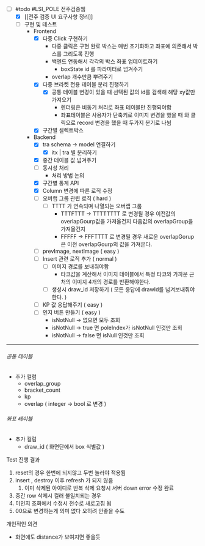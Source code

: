 
- [ ] #todo #LSI_POLE 전주검증웹
	- [x] [[전주 검증 UI 요구사항 정리]]
	- [ ] 구현 및 테스트 
		- Frontend
			- [x] 다중 Click 구현하기 
				- 다중 클릭은 구현 완료 
					박스는 매번 초기화하고 좌표에 의존해서 박스를 그리도록 진행 
				- 백엔드 연동해서 각각의 박스 좌표 업데이트하기 
					- boxState id 를 파라미터로 넘겨주기 
				- overlap 개수만큼 뿌려주기 
			- [x] 다중 브라켓 전용 테이블 분리 진행하기 
				- [x] 공통 테이블 변경이 있을 때 선택된 값의 id를 검색해 해당 xy값만 가져오기 
					-  렌더링은 비동기 처리로 좌표 테이블만 진행되야함 
					-  좌표테이블은 사용자가 단축키로 이미지 변경을 했을 때 와 클릭으로 record 변경을 했을 때 두가지 분기로 나뉨 
			- [x] 구간별 셀렉트박스 
		- Backend 
			- [x] tra schema -> model 연결하기  
				- [x] itx | tra 별 분리하기 
			- [x] 중간 테이블 값 넘겨주기 
			- [ ] 동시성 처리 
				- 처리 방법 논의 
			- [x] 구간별 통계 API 
			- [x] Column 변경에 따른 로직 수정 
			- [ ] 오버랩 그룹 관련 로직  ( hard )
				- [ ] TTTT 가 연속되며 나열되는 오버랩 그룹 
					-  TTTFTTT -> TTTTTTTT 로 변경될 경우 이전값의 overlapGourp값을 가져올건지 다음값의 overlapGroup을 가져올건지 
					- FFFFF -> FFFTTTT 로 변경될 경우 새로운 overlapGorup은 이전 overlapGourp의 값을 가져온다. 
			- [ ] prevImage, nextImage ( easy )
			- [ ] Insert 관련 로직 추가 ( normal )
				- [ ] 이미지 경로를 보내줘야함 
					- 타코값을 계산해서 이미지 테이블에서 특정 타코와 가까운 근처의 이미지 4개의 경로를 반환해야한다. 
				- [ ] 생성시 draw_id 저장하기  ( 모든 응답에 drawId를 넘겨보내줘야한다. )
			- [ ] KP 값 응답해주기 ( easy )
			- [ ] 인지 버튼 만들기 ( easy )
				- isNotNull -> 없으면 모두 조회 
				- isNotNull -> true 면 poleIndex가 isNotNull 인것만 조회 
				- isNotNull -> false 면 isNull 인것만 조회 
				
			

---

###### 공통 테이블 
- 추가 컬럼 
	- overlap_group
	- bracket_count
	- kp 
	- overlap ( integer -> bool 로 변경 )
###### 좌표 테이블
- 추가 컬럼 
	- draw_id ( 화면단에서 box 식별값 )




Test 진행 결과 
1. reset의 경우 한번에 되지않고 두번 눌러야 적용됨 
2. insert , destroy 이후 refresh 가 되지 않음 
	1.  이미 삭제된 아이디로 반복 삭제 요청시 서버 down error 수정 완료 
3. 중간 row 삭제시 컬러 불일치되는 경우 
4. 미인지 조회에서 수정시 전수로 새로고침 됨 
5. 00으로 변경하는게 의미 없다 오히려 안좋을 수도 

개인적인 의견 
- 화면에도 distance가 보여지면 좋을듯 

